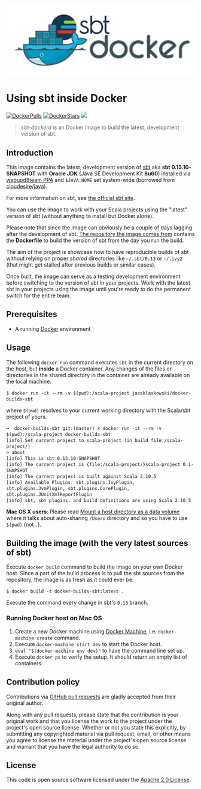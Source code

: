![sbt-dockerd](https://raw.githubusercontent.com/jaceklaskowski/docker-builds-sbt/master/logo.png)

# Using sbt inside Docker

[![DockerPulls](https://img.shields.io/docker/pulls/jaceklaskowski/docker-builds-sbt.svg)](https://hub.docker.com/r/jaceklaskowski/docker-builds-sbt/) [![DockerStars](https://img.shields.io/docker/stars/jaceklaskowski/docker-builds-sbt.svg)](https://hub.docker.com/r/jaceklaskowski/docker-builds-sbt/) [![](https://badge.imagelayers.io/jaceklaskowski/docker-builds-sbt:latest.svg)](https://imagelayers.io/?images=jaceklaskowski/docker-builds-sbt:latest 'Get your own badge on imagelayers.io')

> *sbt-dockerd* is an Docker image to build the latest, development version of sbt.

## Introduction

This image contains the latest, development version of [sbt](http://www.scala-sbt.org/) aka **sbt 0.13.10-SNAPSHOT** with **Oracle JDK** (Java SE Development Kit **8u60**) installed via [webupd8team PPA](https://launchpad.net/~webupd8team/+archive/ubuntu/java) and `$JAVA_HOME` set system-wide (borrowed from [cloudesire/java](https://hub.docker.com/r/cloudesire/java/)).

For more information on sbt, see [the official sbt site](http://www.scala-sbt.org/).

You can use the image to work with your Scala projects using the "latest" version of sbt (without anything to install but Docker alone).

Please note that since the image can obviously be a couple of days lagging after the development of sbt. [The repository the image comes from](https://github.com/jaceklaskowski/docker-builds-sbt) contains the **Dockerfile** to build the version of sbt from the day you run the build.

The aim of the project is showcase how to have reproducible builds of sbt without relying on proper *shared* directories like `~/.sbt/0.13` or `~/.ivy2` (that might get stalled after previous builds or similar cases).

Once built, the image can serve as a testing development environment before switching to the version of sbt in your projects. Work with the latest sbt in your projects using the image until you're ready to do the permanent switch for the entire team.

## Prerequisites

  - A running [Docker](https://www.docker.com/) environment

## Usage

The following `docker run` command executes `sbt` in the current directory on the host, but **inside** a Docker container. Any changes of the files or directories in the shared directory in the container are already available on the local machine.

    $ docker run -it --rm -v $(pwd):/scala-project jaceklaskowski/docker-builds-sbt

where `$(pwd)` resolves to your current working directory with the Scala/sbt project of yours.

    ➜  docker-builds-sbt git:(master) ✗ docker run -it --rm -v $(pwd):/scala-project docker-builds-sbt
    [info] Set current project to scala-project (in build file:/scala-project/)
    > about
    [info] This is sbt 0.13.10-SNAPSHOT
    [info] The current project is {file:/scala-project/}scala-project 0.1-SNAPSHOT
    [info] The current project is built against Scala 2.10.5
    [info] Available Plugins: sbt.plugins.IvyPlugin, sbt.plugins.JvmPlugin, sbt.plugins.CorePlugin, sbt.plugins.JUnitXmlReportPlugin
    [info] sbt, sbt plugins, and build definitions are using Scala 2.10.5

**Mac OS X users**: Please read [Mount a host directory as a data volume](https://docs.docker.com/userguide/dockervolumes/#mount-a-host-directory-as-a-data-volume) where it talks about auto-sharing `/Users` directory and so you have to use `$(pwd)` (not `.`).

## Building the image (with the very latest sources of sbt)

Execute `docker build` command to build the image on your own Docker host. Since a part of the build process is to pull the sbt sources from the repository, the image is as fresh as it could ever be.

    $ docker build -t docker-builds-sbt:latest .

Execute the command every change in sbt's `0.13` branch.

### Running Docker host on Mac OS

1. Create a new Docker machine using [Docker Machine](https://docs.docker.com/machine/), i.e. `docker-machine create` command.
1. Execute `docker-machine start dev` to start the Docker host.
1. `eval "$(docker-machine env dev)"` to have the command line set up.
1. Execute `docker ps` to verify the setup. It should return an empty list of containers.

## Contribution policy

Contributions via [GitHub pull requests](https://github.com/jaceklaskowski/docker-builds-sbt/pulls) are gladly accepted from their original author.

Along with any pull requests, please state that the contribution is your original work and that you license the work to the project under the project's open source license. Whether or not you state this explicitly, by submitting any copyrighted material via pull request, email, or other means you agree to license the material under the project's open source license and warrant that you have the legal authority to do so.

## License

This code is open source software licensed under the [Apache 2.0 License](http://www.apache.org/licenses/LICENSE-2.0.html).
